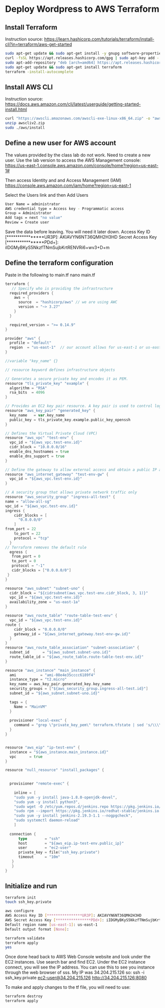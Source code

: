 # Deploy Wordpress to AWS Terraform

## Install Terraform

Instruction source: https://learn.hashicorp.com/tutorials/terraform/install-cli?in=terraform/aws-get-started

```bash
sudo apt-get update && sudo apt-get install -y gnupg software-properties-common curl
curl -fsSL https://apt.releases.hashicorp.com/gpg | sudo apt-key add -
sudo apt-add-repository "deb [arch=amd64] https://apt.releases.hashicorp.com $(lsb_release -cs) main"
sudo apt-get update && sudo apt-get install terraform
terraform -install-autocomplete
```

## Install AWS CLI

Instruction source: https://docs.aws.amazon.com/cli/latest/userguide/getting-started-install.html 

```bash
curl "https://awscli.amazonaws.com/awscli-exe-linux-x86_64.zip" -o "awscliv2.zip"
unzip awscliv2.zip
sudo ./aws/install
```

## Define a new user for AWS account

The values provided by the class lab do not work.  Need to create a new user.  Use the lab version to access the AWS Management console:
https://us-east-1.console.aws.amazon.com/console/home?region=us-east-1#

Then access Identity and and Access Management (IAM) https://console.aws.amazon.com/iam/home?region=us-east-1

Select the Users link and then Add Users

```bash
User Name = administrator
AWS credential type = Access key - Programmatic access
Group = Administrator
Add tags = next "no value"
Review = Create user
```

Save the data before leaving.  You will need it later down.
Access Key ID [****************UR3P]: AKIAVYN6NT36QMH2H3HD
Secret Access Key [****************PDd+]: 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

## Define the terraform configuration

Paste in the following to main.tf
nano main.tf

```GO
terraform {
   // Specify who is providing the infrastructure
  required_providers {
    aws = {
      source  = "hashicorp/aws" // we are using AWC
      version = "~> 3.27"
    }
  }

  required_version = ">= 0.14.9"
}

provider "aws" {
  profile = "default"
  region  = "us-east-1"  // our account allows for us-east-1 or us-east-2 farms
}

//variable "key_name" {}

// resource keyword defines infrastructure objects

// Generates a secure private key and encodes it as PEM. 
resource "tls_private_key" "example" {
  algorithm = "RSA"
  rsa_bits  = 4096
}

// Provides an EC2 key pair resource. A key pair is used to control login access to EC2 instances.
resource "aws_key_pair" "generated_key" {
  key_name   = var.key_name
  public_key = tls_private_key.example.public_key_openssh
}

// Defines the Virtual Private Cloud (VPC)
resource "aws_vpc" "test-env" {
  vpc_id = "${aws_vpc.test-env.id}"
  cidr_block = "10.0.0.0/16"
  enable_dns_hostnames = true
  enable_dns_support = true
}

// Define the gateway to allow external access and obtain a public IP address
resource "aws_internet_gateway" "test-env-gw" {
  vpc_id = "${aws_vpc.test-env.id}"
}

// A security group that allows private network traffic only
resource "aws_security_group" "ingress-all-test" {
name = "allow-all-sg"
vpc_id = "${aws_vpc.test-env.id}"
ingress {
    cidr_blocks = [
      "0.0.0.0/0"
    ]
from_port = 22
    to_port = 22
    protocol = "tcp"
  }
// Terraform removes the default rule
  egress {
   from_port = 0
   to_port = 0
   protocol = "-1"
   cidr_blocks = ["0.0.0.0/0"]
 }
}

resource "aws_subnet" "subnet-uno" {
  cidr_block = "${cidrsubnet(aws_vpc.test-env.cidr_block, 3, 1)}"
  vpc_id = "${aws_vpc.test-env.id}"
  availability_zone = "us-east-1a"
}

resource "aws_route_table" "route-table-test-env" {
  vpc_id = "${aws_vpc.test-env.id}"
route {
    cidr_block = "0.0.0.0/0"
    gateway_id = "${aws_internet_gateway.test-env-gw.id}"
  }
}
resource "aws_route_table_association" "subnet-association" {
  subnet_id      = "${aws_subnet.subnet-uno.id}"
  route_table_id = "${aws_route_table.route-table-test-env.id}"
}

resource "aws_instance" "main_instance" {
  ami           = "ami-08e4e35cccc6189f4"
  instance_type = "t2.micro"
  key_name = aws_key_pair.generated_key.key_name
  security_groups = ["${aws_security_group.ingress-all-test.id}"]
  subnet_id = "${aws_subnet.subnet-uno.id}"

  tags = {
    Name = "MainVM"
  }
  
  provisioner "local-exec" {
    command = "grep \"private_key_pem\" terraform.tfstate | sed 's/\\\\n/\\n/g' | head -n -1 | tr \"\\\"\" \"\\n\" | tail +4 > ssh_key.private  ; chmod 600 ssh_key.private"
  }
}


resource "aws_eip" "ip-test-env" {
  instance = "${aws_instance.main_instance.id}"
  vpc      = true
}

resource "null_resource" "install_packages" {

  
  provisioner "remote-exec" {
    
    inline = [
    "sudo yum -y install java-1.8.0-openjdk-devel",
    "sudo yum -y install python3",
    "sudo wget -O /etc/yum.repos.d/jenkins.repo https://pkg.jenkins.io/redhat-stable/jenkins.repo",
    "sudo rpm --import https://pkg.jenkins.io/redhat-stable/jenkins.io.key",
    "sudo yum -y install jenkins-2.19.3-1.1 --nogpgcheck",
    "sudo systemctl daemon-reload"
    ]
 
  connection {
      type        = "ssh"
      host        = "${aws_eip.ip-test-env.public_ip}"
      user        = "ec2-user"
      private_key = file("ssh_key.private")
      timeout     = "10m"
   }
   }
}

```

## Initialize and run

```bash
terraform init
touch ssh_key.private

aws configure
AWS Access Key ID [****************UR3P]: AKIAVYN6NT36QMH2H3HD
AWS Secret Access Key [****************PDd+]: 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
Default region name [us-east-1]: us-east-1
Default output format [None]: 

terraform validate
terraform apply
yes
```

Once done head back to AWS Web Console website and look under the EC2 instances.  Use search bar and find EC2.
Under the EC2 instance connect, you will see the IP address.  You can use this to see you instance through the web browser of sss.  My IP was 34.204.215.126 so:
ssh -i ssh_key.private ec2-user@34.204.215.126
http://34.204.215.126:8080

To make and apply changes to the tf file, you will need to use:

```bash
terraform destroy
terraform apply
```
